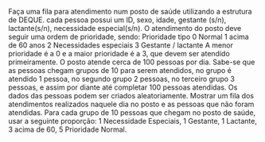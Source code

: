 Faça uma fila para atendimento num posto de saúde utilizando a estrutura de DEQUE. cada pessoa possui um ID, sexo, idade, gestante (s/n), lactante(s/n), necessidade especial(s/n). O atendimento do posto deve seguir uma ordem de prioridade, sendo:
Prioridade    tipo
0                    Normal
1                    acima de 60 anos
2                    Necessidades especiais
3                    Gestante / lactante
A menor prioridade é a 0 e a maior prioridade é a 3, que devem ser atendido primeiramente. O posto atende cerca de 100 pessoas por dia. Sabe-se que as pessoas chegam grupos de 10 para serem atendidos, no grupo é atendido 1 pessoa, no segundo grupo 2 pessoas, no terceiro grupo 3 pessoas, e assim por diante até completar 100 pessoas atendidas. Os dados das pessoas podem ser criados aleatoriamente. Mostrar um fila dos atendimentos realizados naquele dia no posto e as pessoas que não foram atendidas. Para cada grupo de 10 pessoas que chegam no posto de saúde, usar a seguinte proporção:  1 Necessidade Especiais, 1 Gestante, 1 Lactante, 3 acima de 60, 5 Prioridade Normal.